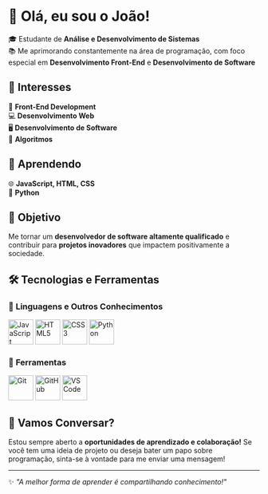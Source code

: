 # 👋 Olá, eu sou o João!  

🎓 Estudante de **Análise e Desenvolvimento de Sistemas**  
📚 Me aprimorando constantemente na área de programação, com foco especial em **Desenvolvimento Front-End** e **Desenvolvimento de Software**  

## 🚀 Interesses  
🎨 **Front-End Development**  
💻 **Desenvolvimento Web**  
🖥️ **Desenvolvimento de Software**  
🧩 **Algoritmos**  

## 📖 Aprendendo  
🌐 **JavaScript, HTML, CSS**  
🐍 **Python**  

## 🎯 Objetivo  
Me tornar um **desenvolvedor de software altamente qualificado** e contribuir para **projetos inovadores** que impactem positivamente a sociedade.  

## 🛠️ Tecnologias e Ferramentas  
### 📌 **Linguagens e Outros Conhecimentos**  
<p align="left">
  <img src="https://cdn.jsdelivr.net/gh/devicons/devicon/icons/javascript/javascript-original.svg" width="50" height="50" alt="JavaScript"/>
  <img src="https://cdn.jsdelivr.net/gh/devicons/devicon/icons/html5/html5-original.svg" width="50" height="50" alt="HTML5"/>
  <img src="https://cdn.jsdelivr.net/gh/devicons/devicon/icons/css3/css3-original.svg" width="50" height="50" alt="CSS3"/>
  <img src="https://cdn.jsdelivr.net/gh/devicons/devicon/icons/python/python-original.svg" width="50" height="50" alt="Python"/>
</p>  

### 🔹 **Ferramentas**  
<p align="left">
  <img src="https://cdn.jsdelivr.net/gh/devicons/devicon/icons/git/git-original.svg" width="50" height="50" alt="Git"/>
  <img src="https://cdn.jsdelivr.net/gh/devicons/devicon/icons/github/github-original.svg" width="50" height="50" alt="GitHub"/>
  <img src="https://cdn.jsdelivr.net/gh/devicons/devicon/icons/vscode/vscode-original.svg" width="50" height="50" alt="VS Code"/>
</p>  

## 💬 Vamos Conversar?  
Estou sempre aberto a **oportunidades de aprendizado e colaboração!** Se você tem uma ideia de projeto ou deseja bater um papo sobre programação, sinta-se à vontade para me enviar uma mensagem!  

---

✨ _"A melhor forma de aprender é compartilhando conhecimento!"_  
